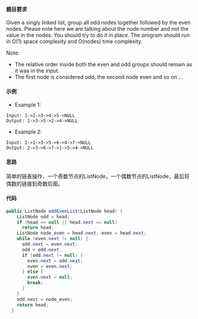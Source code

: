 #### 题目要求
Given a singly linked list, group all odd nodes together followed by the even nodes. Please note here we are talking about the node number and not the value in the nodes.
You should try to do it in place. The program should run in O(1) space complexity and O(nodes) time complexity.

Note:
- The relative order inside both the even and odd groups should remain as it was in the input.
- The first node is considered odd, the second node even and so on ...
#### 示例
- Example 1:
```
Input: 1->2->3->4->5->NULL
Output: 1->3->5->2->4->NULL
```
- Example 2:
```
Input: 2->1->3->5->6->4->7->NULL
Output: 2->3->6->7->1->5->4->NULL
```

#### 思路
简单的链表操作，一个奇数节点的ListNode，一个偶数节点的ListNode，最后将偶数的链接到奇数后面。
#### 代码
```java
public ListNode oddEvenList(ListNode head) {
    ListNode odd = head;
    if (head == null || head.next == null)
      return head;
    ListNode node_even = head.next, even = head.next;
    while (even.next != null) {
      odd.next = even.next;
      odd = odd.next;
      if (odd.next != null) {
        even.next = odd.next;
        even = even.next;
      } else {
        even.next = null;
        break;
      }
    }
    odd.next = node_even;
    return head;
  }
```
